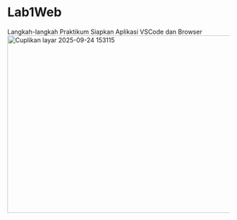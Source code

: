 # Lab1Web
Langkah-langkah Praktikum
Siapkan Aplikasi VSCode dan Browser
<img width="824" height="404" alt="Cuplikan layar 2025-09-24 153115" src="https://github.com/user-attachments/assets/476bd660-0d05-4e94-b7d4-454f0c3bc44f" />
